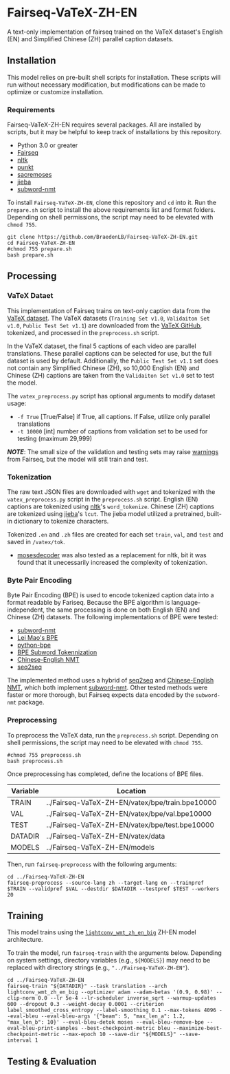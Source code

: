# Fairseq-VaTeX-ZH-EN
A text-only implementation of fairseq trained on the VaTeX dataset's English (EN) and Simplified Chinese (ZH) parallel caption datasets.

## Installation
This model relies on pre-built shell scripts for installation. These scripts will run without necessary modification, but modifications can be made to optimize or customize installation.

### Requirements
Fairseq-VaTeX-ZH-EN requires several packages. All are installed by scripts, but it may be helpful to keep track of installations by this repository.

* Python 3.0 or greater
* [Fairseq](https://github.com/pytorch/fairseq)
* [nltk](https://www.nltk.org/index.html)
* [punkt](https://github.com/nltk/nltk/blob/develop/nltk/tokenize/punkt.py)
* [sacremoses](https://github.com/alvations/sacremoses)
* [jieba](https://github.com/fxsjy/jieba)
* [subword-nmt](https://github.com/rsennrich/subword-nmt)

To install `Fairseq-VaTeX-ZH-EN`, clone this repository and `cd` into it. Run the `prepare.sh` script to install the above requirements list and format folders. Depending on shell permissions, the script may need to be elevated with `chmod 755`.

```
git clone https://github.com/BraedenLB/Fairseq-VaTeX-ZH-EN.git
cd Fairseq-VaTeX-ZH-EN
#chmod 755 prepare.sh
bash prepare.sh
```

## Processing

### VaTeX Dataet
This implementation of Fairseq trains on text-only caption data from the [VaTeX dataset](https://eric-xw.github.io/vatex-website/index.html). The VaTeX datasets (`Training Set v1.0`, `Validaiton Set v1.0`, `Public Test Set v1.1`) are downloaded from the [VaTeX GitHub](https://eric-xw.github.io/vatex-website/download.html), tokenized, and processed in the `preprocess.sh` script.

In the VaTeX dataset, the final 5 captions of each video are parallel translations. These parallel captions can be selected for use, but the full dataset is used by default. Additionally, the `Public Test Set v1.1` set does not contain any Simplified Chinese (ZH), so 10,000 English (EN) and Chinese (ZH) captions are taken from the `Validaiton Set v1.0` set to test the model.

The `vatex_preprocess.py` script has optional arguments to modify dataset usage:
* `-f True` [True/False] if True, all captions. If False, utilize only parallel translations 
* `-t 10000` [int] number of captions from validation set to be used for testing (maximum 29,999)

**_NOTE_**: The small size of the validation and testing sets may raise [warnings](https://github.com/rsennrich/subword-nmt/issues/63) from Fairseq, but the model will still train and test.

### Tokenization
The raw text JSON files are downloaded with `wget` and tokenized with the `vatex_preprocess.py` script in the `preprocess.sh` script. English (EN) captions are tokenized using [nltk](https://www.nltk.org/index.html)'s `word_tokenize`. Chinese (ZH) captions are tokenized using [jieba](https://github.com/fxsjy/jieba)'s `lcut`. The jieba model utilized a pretrained, built-in dictionary to tokenize characters.

Tokenized `.en` and `.zh` files are created for each set `train`, `val`, and `test` and saved in `/vatex/tok`. 
* [mosesdecoder](https://github.com/moses-smt/mosesdecoder/blob/master/scripts/tokenizer/tokenizer.perl) was also tested as a replacement for nltk, bit it was found that it unecessarily increased the complexity of tokenization.

### Byte Pair Encoding
Byte Pair Encoding (BPE) is used to encode tokenized caption data into a format readable by Fariseq. Because the BPE algorithm is language-independent, the same processing is done on both English (EN) and Chinese (ZH) datasets. The following implementations of BPE were tested: 
* [subword-nmt](https://github.com/rsennrich/subword-nmt)
* [Lei Mao's BPE](https://leimao.github.io/blog/Byte-Pair-Encoding/)
* [python-bpe](https://github.com/soaxelbrooke/python-bpe)
* [BPE Subword Tokennization](https://towardsdatascience.com/byte-pair-encoding-the-dark-horse-of-modern-nlp-eb36c7df4f10)
* [Chinese-English NMT](https://github.com/twairball/fairseq-zh-en)
* [seq2seq](https://google.github.io/seq2seq/nmt/)

The implemented method uses a hybrid of [seq2seq](https://google.github.io/seq2seq/nmt/) and [Chinese-English NMT](https://github.com/twairball/fairseq-zh-en), which both implement [subword-nmt](https://github.com/rsennrich/subword-nmt). Other tested methods were faster or more thorough, but Fairseq expects data encoded by the `subword-nmt` package. 

### Preprocessing
To preprocess the VaTeX data, run the `preprocess.sh` script. Depending on shell permissions, the script may need to be elevated with `chmod 755`.

```
#chmod 755 preprocess.sh
bash preprocess.sh
```

Once preprocessing has completed, define the locations of BPE files.

| **Variable** | **Location** |
|------------|------------|
| TRAIN      | ../Fairseq-VaTeX-ZH-EN/vatex/bpe/train.bpe10000 |
| VAL        | ../Fairseq-VaTeX-ZH-EN/vatex/bpe/val.bpe10000 |
| TEST       | ../Fairseq-VaTeX-ZH-EN/vatex/bpe/test.bpe10000 |
| DATADIR    | ../Fairseq-VaTeX-ZH-EN/vatex/data |
| MODELS     | ../Fairseq-VaTeX-ZH-EN/models |

Then, run `fairseq-preprocess` with the following arguments:

```
cd ../Fairseq-VaTeX-ZH-EN
fairseq-preprocess --source-lang zh --target-lang en --trainpref $TRAIN --validpref $VAL --destdir $DATADIR --testpref $TEST --workers 20
```

## Training

This model trains using the [`lightconv_wmt_zh_en_big`](https://github.com/pytorch/fairseq/blob/master/examples/pay_less_attention_paper/README.md) ZH-EN model architecture.

To train the model, run `fairseq-train` with the arguments below. Depending on system settings, directory variables (e.g., `${MODELS}`) may need to be replaced with directory strings (e.g., `"../Fairseq-VaTeX-ZH-EN"`).

```
cd ../Fairseq-VaTeX-ZH-EN
fairseq-train "${DATADIR}" --task translation --arch lightconv_wmt_zh_en_big --optimizer adam --adam-betas '(0.9, 0.98)' --clip-norm 0.0 --lr 5e-4 --lr-scheduler inverse_sqrt --warmup-updates 600 --dropout 0.3 --weight-decay 0.0001 --criterion label_smoothed_cross_entropy --label-smoothing 0.1 --max-tokens 4096 --eval-bleu --eval-bleu-args '{"beam": 5, "max_len_a": 1.2, "max_len_b": 10}' --eval-bleu-detok moses --eval-bleu-remove-bpe --eval-bleu-print-samples --best-checkpoint-metric bleu --maximize-best-checkpoint-metric --max-epoch 10 --save-dir "${MODELS}" --save-interval 1
```


## Testing & Evaluation
